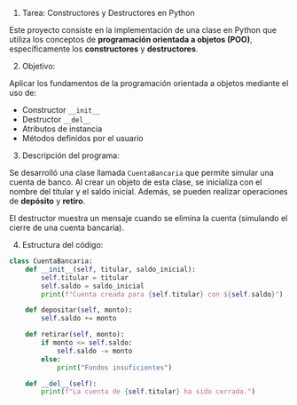 1. Tarea: Constructores y Destructores en Python

Este proyecto consiste en la implementación de una clase en Python que utiliza los conceptos de **programación orientada a objetos (POO)**, específicamente los **constructores** y **destructores**.

2. Objetivo:

Aplicar los fundamentos de la programación orientada a objetos mediante el uso de:

- Constructor `__init__`
- Destructor `__del__`
- Atributos de instancia
- Métodos definidos por el usuario

3. Descripción del programa:

Se desarrolló una clase llamada `CuentaBancaria` que permite simular una cuenta de banco. Al crear un objeto de esta clase, se inicializa con el nombre del titular y el saldo inicial. Además, se pueden realizar operaciones de **depósito** y **retiro**.

El destructor muestra un mensaje cuando se elimina la cuenta (simulando el cierre de una cuenta bancaria).


4. Estructura del código:

```python
class CuentaBancaria:
    def __init__(self, titular, saldo_inicial):
        self.titular = titular
        self.saldo = saldo_inicial
        print(f"Cuenta creada para {self.titular} con ${self.saldo}")

    def depositar(self, monto):
        self.saldo += monto

    def retirar(self, monto):
        if monto <= self.saldo:
            self.saldo -= monto
        else:
            print("Fondos insuficientes")

    def __del__(self):
        print(f"La cuenta de {self.titular} ha sido cerrada.")
